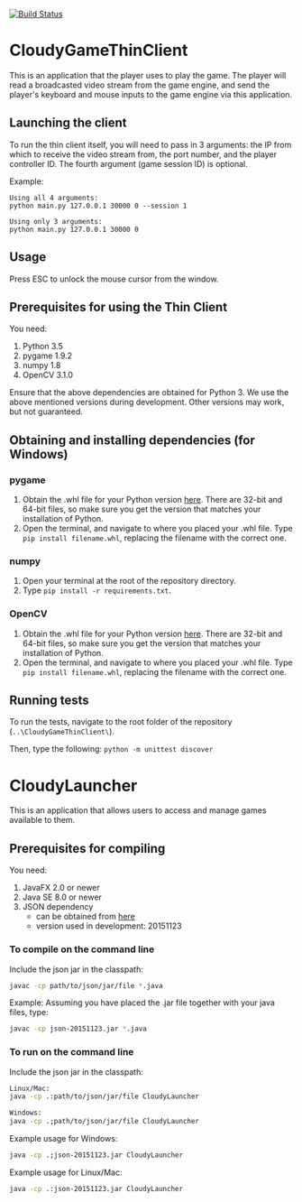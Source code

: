 [![Build Status](https://travis-ci.org/insert-coin/CloudyGameThinClient.svg?branch=master)](https://travis-ci.org/insert-coin/CloudyGameThinClient)

# CloudyGameThinClient
This is an application that the player uses to play the game. The player will read a broadcasted video stream from the game engine, and send the player's keyboard and mouse inputs to the game engine via this application.

## Launching the client
To run the thin client itself, you will need to pass in 3 arguments: the IP from which to receive the video stream from, the port number, and the player controller ID. The fourth argument (game session ID) is optional.

Example: 
```
Using all 4 arguments:
python main.py 127.0.0.1 30000 0 --session 1

Using only 3 arguments:
python main.py 127.0.0.1 30000 0
```

## Usage
Press ESC to unlock the mouse cursor from the window.

## Prerequisites for using the Thin Client 
You need:

1. Python 3.5
2. pygame 1.9.2
3. numpy 1.8
4. OpenCV 3.1.0

Ensure that the above dependencies are obtained for Python 3. We use the above mentioned versions during development. Other versions may work, but not guaranteed.

## Obtaining and installing dependencies (for Windows)

### pygame
1. Obtain the .whl file for your Python version [here](http://www.lfd.uci.edu/~gohlke/pythonlibs/#pygame). There are 32-bit and 64-bit files, so make sure you get the version that matches your installation of Python.
2. Open the terminal, and navigate to where you placed your .whl file. Type `pip install filename.whl`, replacing the filename with the correct one.

### numpy
1. Open your terminal at the root of the repository directory. 
2. Type `pip install -r requirements.txt`.

### OpenCV
1. Obtain the .whl file for your Python version [here](http://www.lfd.uci.edu/~gohlke/pythonlibs/#opencv). There are 32-bit and 64-bit files, so make sure you get the version that matches your installation of Python.
2. Open the terminal, and navigate to where you placed your .whl file. Type `pip install filename.whl`, replacing the filename with the correct one.

## Running tests
To run the tests, navigate to the root folder of the repository (`..\CloudyGameThinClient\`). 

Then, type the following:
`python -m unittest discover`

# CloudyLauncher
This is an application that allows users to access and manage games available to them.

## Prerequisites for compiling
You need:

1. JavaFX 2.0 or newer
2. Java SE 8.0 or newer
3. JSON dependency
    - can be obtained from [here](http://mvnrepository.com/artifact/org.json/json)
    - version used in development: 20151123

### To compile on the command line
Include the json jar in the classpath:
```bash
javac -cp path/to/json/jar/file *.java
```

Example: Assuming you have placed the .jar file together with your java files, type:
```bash
javac -cp json-20151123.jar *.java
```

### To run on the command line
Include the json jar in the classpath:
```bash
Linux/Mac:
java -cp .:path/to/json/jar/file CloudyLauncher

Windows:
java -cp .;path/to/json/jar/file CloudyLauncher
```
Example usage for Windows:
```bash
java -cp .;json-20151123.jar CloudyLauncher
```

Example usage for Linux/Mac:
```bash
java -cp .:json-20151123.jar CloudyLauncher
```
